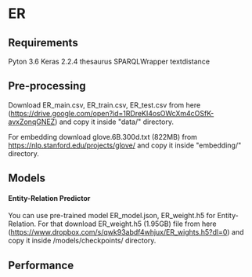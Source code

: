 # ER
## Requirements
Pyton 3.6
Keras 2.2.4
thesaurus
SPARQLWrapper
textdistance

## Pre-processing
Download ER_main.csv, ER_train.csv, ER_test.csv from here (https://drive.google.com/open?id=1RDreKI4osOWcXm4cOSfK-avxZonqGNEZ) and copy it inside "data/" directory.

For embedding download glove.6B.300d.txt (822MB) from https://nlp.stanford.edu/projects/glove/ and copy it inside "embedding/" directory.

## Models

#### Entity-Relation Predictor
You can use pre-trained model ER_model.json, ER_weight.h5 for Entity-Relation. For that download ER_weight.h5 (1.95GB) file from here (https://www.dropbox.com/s/qwk93abdf4whjux/ER_wights.h5?dl=0) and copy it inside /models/checkpoints/ directory.

## Performance
